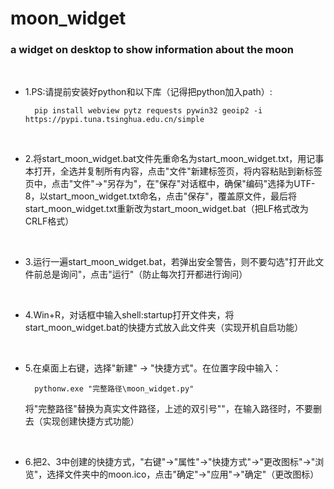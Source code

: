 # moon_widget

### a widget on desktop to show information about the moon

<br>

- 1.PS:请提前安装好python和以下库（记得把python加入path）:

        pip install webview pytz requests pywin32 geoip2 -i https://pypi.tuna.tsinghua.edu.cn/simple

<br>

- 2.将start_moon_widget.bat文件先重命名为start_moon_widget.txt，用记事本打开，全选并复制所有内容，点击"文件"新建标签页，将内容粘贴到新标签页中，点击"文件"->"另存为"，在"保存"对话框中，确保"编码"选择为UTF-8，以start_moon_widget.txt命名，点击"保存"，覆盖原文件，最后将start_moon_widget.txt重新改为start_moon_widget.bat（把LF格式改为CRLF格式）

<br>

- 3.运行一遍start_moon_widget.bat，若弹出安全警告，则不要勾选"打开此文件前总是询问"，点击"运行"（防止每次打开都进行询问）

<br>

- 4.Win+R，对话框中输入shell:startup打开文件夹，将start_moon_widget.bat的快捷方式放入此文件夹（实现开机自启功能）

<br>

- 5.在桌面上右键，选择"新建" -> "快捷方式"。在位置字段中输入：

	    pythonw.exe "完整路径\moon_widget.py"

    将"完整路径"替换为真实文件路径，上述的双引号""，在输入路径时，不要删去（实现创建快捷方式功能）

<br>

- 6.把2、3中创建的快捷方式，"右键"->"属性"->"快捷方式"->"更改图标"->"浏览"，选择文件夹中的moon.ico，点击"确定"->"应用"->"确定"（更改图标）